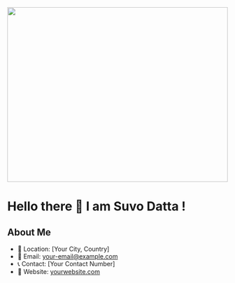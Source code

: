 <div align="center">
  <img height="400" width ="100%" src='https://media4.giphy.com/media/v1.Y2lkPTc5MGI3NjExN3pnbWFpcm9jdzhvdnlrZWhzc3lubjl3cnZ2eHJ6MGpidzB4bmt6YyZlcD12MV9pbnRlcm5hbF9naWZfYnlfaWQmY3Q9Zw/l4JyQqyt9S1WTiE6c/giphy.gif'/>
</div>

###

<h1>Hello there 👋 I am Suvo Datta !</h1>

###

## About Me
- 📍 Location: [Your City, Country]
- 📧 Email: [your-email@example.com](mailto:your-email@example.com)
- 📞 Contact: [Your Contact Number]
- 🔗 Website: [yourwebsite.com](https://yourwebsite.com)
